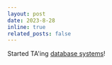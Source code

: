 ```yaml
---
layout: post
date: 2023-8-28
inline: true
related_posts: false
---
```


Started TA'ing [database systems](https://15445.courses.cs.cmu.edu/fall2023/)!
